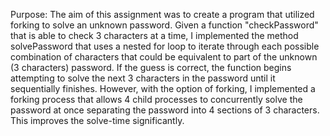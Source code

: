 Purpose: The aim of this assignment was to create a program that utilized forking to solve an unknown password. Given a function "checkPassword"
that is able to check 3 characters at a time, I implemented the method solvePassword that uses a nested for loop to iterate through each possible combination
of characters that could be equivalent to part of the unknown (3 characters) password. If the guess is correct, the function begins attempting to solve the next 3
characters in the password until it sequentially finishes. However, with the option of forking, I implemented a forking process that allows 4
child processes to concurrently solve the password at once separating the password into 4 sections of 3 characters. This improves the solve-time
significantly.
